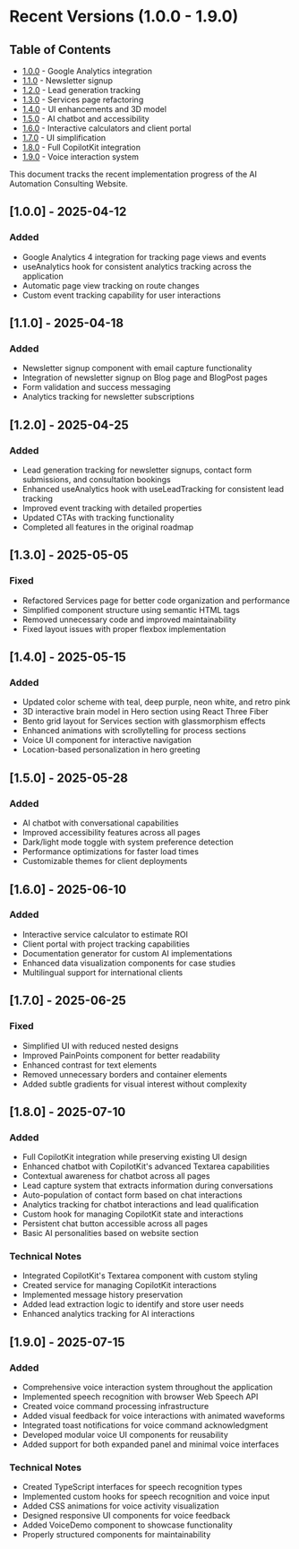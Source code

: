 
# Recent Versions (1.0.0 - 1.9.0)

## Table of Contents
- [1.0.0](#100---2025-04-12) - Google Analytics integration
- [1.1.0](#110---2025-04-18) - Newsletter signup
- [1.2.0](#120---2025-04-25) - Lead generation tracking
- [1.3.0](#130---2025-05-05) - Services page refactoring
- [1.4.0](#140---2025-05-15) - UI enhancements and 3D model
- [1.5.0](#150---2025-05-28) - AI chatbot and accessibility
- [1.6.0](#160---2025-06-10) - Interactive calculators and client portal
- [1.7.0](#170---2025-06-25) - UI simplification
- [1.8.0](#180---2025-07-10) - Full CopilotKit integration
- [1.9.0](#190---2025-07-15) - Voice interaction system

This document tracks the recent implementation progress of the AI Automation Consulting Website.

## [1.0.0] - 2025-04-12
### Added
- Google Analytics 4 integration for tracking page views and events
- useAnalytics hook for consistent analytics tracking across the application
- Automatic page view tracking on route changes
- Custom event tracking capability for user interactions

## [1.1.0] - 2025-04-18
### Added
- Newsletter signup component with email capture functionality
- Integration of newsletter signup on Blog page and BlogPost pages
- Form validation and success messaging
- Analytics tracking for newsletter subscriptions

## [1.2.0] - 2025-04-25
### Added
- Lead generation tracking for newsletter signups, contact form submissions, and consultation bookings
- Enhanced useAnalytics hook with useLeadTracking for consistent lead tracking
- Improved event tracking with detailed properties
- Updated CTAs with tracking functionality
- Completed all features in the original roadmap

## [1.3.0] - 2025-05-05
### Fixed
- Refactored Services page for better code organization and performance
- Simplified component structure using semantic HTML tags
- Removed unnecessary code and improved maintainability
- Fixed layout issues with proper flexbox implementation

## [1.4.0] - 2025-05-15
### Added
- Updated color scheme with teal, deep purple, neon white, and retro pink
- 3D interactive brain model in Hero section using React Three Fiber
- Bento grid layout for Services section with glassmorphism effects
- Enhanced animations with scrollytelling for process sections
- Voice UI component for interactive navigation
- Location-based personalization in hero greeting

## [1.5.0] - 2025-05-28
### Added
- AI chatbot with conversational capabilities
- Improved accessibility features across all pages
- Dark/light mode toggle with system preference detection
- Performance optimizations for faster load times
- Customizable themes for client deployments

## [1.6.0] - 2025-06-10
### Added
- Interactive service calculator to estimate ROI
- Client portal with project tracking capabilities
- Documentation generator for custom AI implementations
- Enhanced data visualization components for case studies
- Multilingual support for international clients

## [1.7.0] - 2025-06-25
### Fixed
- Simplified UI with reduced nested designs
- Improved PainPoints component for better readability
- Enhanced contrast for text elements
- Removed unnecessary borders and container elements
- Added subtle gradients for visual interest without complexity

## [1.8.0] - 2025-07-10
### Added
- Full CopilotKit integration while preserving existing UI design
- Enhanced chatbot with CopilotKit's advanced Textarea capabilities
- Contextual awareness for chatbot across all pages
- Lead capture system that extracts information during conversations
- Auto-population of contact form based on chat interactions
- Analytics tracking for chatbot interactions and lead qualification
- Custom hook for managing CopilotKit state and interactions
- Persistent chat button accessible across all pages
- Basic AI personalities based on website section

### Technical Notes
- Integrated CopilotKit's Textarea component with custom styling
- Created service for managing CopilotKit interactions
- Implemented message history preservation
- Added lead extraction logic to identify and store user needs
- Enhanced analytics tracking for AI interactions

## [1.9.0] - 2025-07-15
### Added
- Comprehensive voice interaction system throughout the application
- Implemented speech recognition with browser Web Speech API
- Created voice command processing infrastructure
- Added visual feedback for voice interactions with animated waveforms
- Integrated toast notifications for voice command acknowledgment
- Developed modular voice UI components for reusability
- Added support for both expanded panel and minimal voice interfaces

### Technical Notes
- Created TypeScript interfaces for speech recognition types
- Implemented custom hooks for speech recognition and voice input
- Added CSS animations for voice activity visualization
- Designed responsive UI components for voice feedback
- Added VoiceDemo component to showcase functionality
- Properly structured components for maintainability

